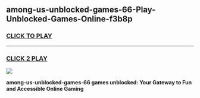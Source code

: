 
## among-us-unblocked-games-66-Play-Unblocked-Games-Online-f3b8p
<h3>
<a href="https://premium76.site?title=among-us-unblocked-games-66&ref=25A">CLICK TO PLAY</a></h3>
<hr>

<h3>
<a href="https://premium76.site?title=among-us-unblocked-games-66&ref=25A">CLICK 2 PLAY</a>
  
</h3>

<a href="https://premium76.site?title=among-us-unblocked-games-66&ref=25A"><img src="https://clearcache.store/games.png"></a>


**among-us-unblocked-games-66 games unblocked: Your Gateway to Fun and Accessible Online Gaming**
